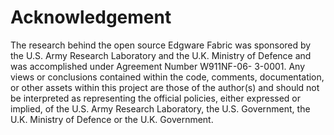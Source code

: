 # Acknowledgement

The research behind the open source Edgware Fabric was sponsored by the U.S. Army Research Laboratory and the
U.K. Ministry of Defence and was accomplished under Agreement Number W911NF-06- 3-0001. Any views or conclusions
contained within the code, comments, documentation, or other assets within this project are those of the author(s)
and should not be interpreted as representing the official policies, either expressed or implied, of the U.S. Army
Research Laboratory, the U.S. Government, the U.K. Ministry of Defence or the U.K. Government.
